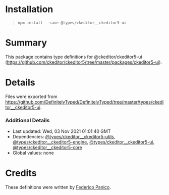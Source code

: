 # Installation
> `npm install --save @types/ckeditor__ckeditor5-ui`

# Summary
This package contains type definitions for @ckeditor/ckeditor5-ui (https://github.com/ckeditor/ckeditor5/tree/master/packages/ckeditor5-ui).

# Details
Files were exported from https://github.com/DefinitelyTyped/DefinitelyTyped/tree/master/types/ckeditor__ckeditor5-ui.

### Additional Details
 * Last updated: Wed, 03 Nov 2021 01:01:40 GMT
 * Dependencies: [@types/ckeditor__ckeditor5-utils](https://npmjs.com/package/@types/ckeditor__ckeditor5-utils), [@types/ckeditor__ckeditor5-engine](https://npmjs.com/package/@types/ckeditor__ckeditor5-engine), [@types/ckeditor__ckeditor5-ui](https://npmjs.com/package/@types/ckeditor__ckeditor5-ui), [@types/ckeditor__ckeditor5-core](https://npmjs.com/package/@types/ckeditor__ckeditor5-core)
 * Global values: none

# Credits
These definitions were written by [Federico Panico](https://github.com/fedemp).
